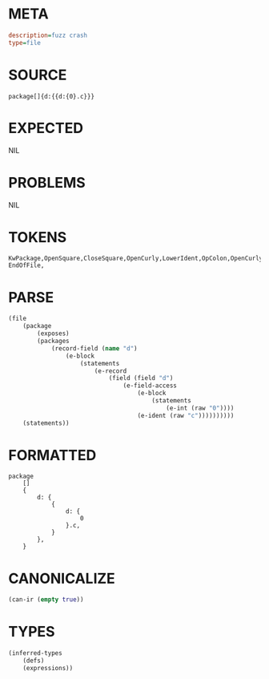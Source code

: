 # META
~~~ini
description=fuzz crash
type=file
~~~
# SOURCE
~~~roc
package[]{d:{{d:{0}.c}}}
~~~
# EXPECTED
NIL
# PROBLEMS
NIL
# TOKENS
~~~zig
KwPackage,OpenSquare,CloseSquare,OpenCurly,LowerIdent,OpColon,OpenCurly,OpenCurly,LowerIdent,OpColon,OpenCurly,Int,CloseCurly,NoSpaceDotLowerIdent,CloseCurly,CloseCurly,CloseCurly,
EndOfFile,
~~~
# PARSE
~~~clojure
(file
	(package
		(exposes)
		(packages
			(record-field (name "d")
				(e-block
					(statements
						(e-record
							(field (field "d")
								(e-field-access
									(e-block
										(statements
											(e-int (raw "0"))))
									(e-ident (raw "c"))))))))))
	(statements))
~~~
# FORMATTED
~~~roc
package
	[]
	{
		d: {
			{
				d: {
					0
				}.c,
			}
		},
	}
~~~
# CANONICALIZE
~~~clojure
(can-ir (empty true))
~~~
# TYPES
~~~clojure
(inferred-types
	(defs)
	(expressions))
~~~
